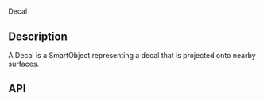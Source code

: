 # 

Decal

## Description

A Decal is a SmartObject representing a decal that is projected onto nearby surfaces.

## API
